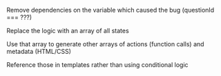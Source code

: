 Remove dependencies on the variable which caused the bug (questionId === ???)

Replace the logic with an array of all states

Use that array to generate other arrays of actions (function calls) and metadata (HTML/CSS)

Reference those in templates rather than using conditional logic
